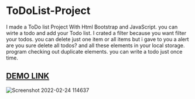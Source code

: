 # ToDoList-Project
I made a ToDo list Project With Html Bootstrap and JavaScript.
you can wirte a todo and add your Todo list.
I crated a filter because you want filter your todos.
you can delete just one item or all items but i gave to you a alert are you sure delete all todos?
and all these elements in your local storage.
program checking out duplicate elements. you can write a todo just once time.       
## [DEMO LINK](https://todolistprojectdemo1.netlify.app/)
![Screenshot 2022-02-24 114637](https://user-images.githubusercontent.com/80225142/155490023-7e6a61e6-7793-434e-a4d6-b35649f4647e.png)
